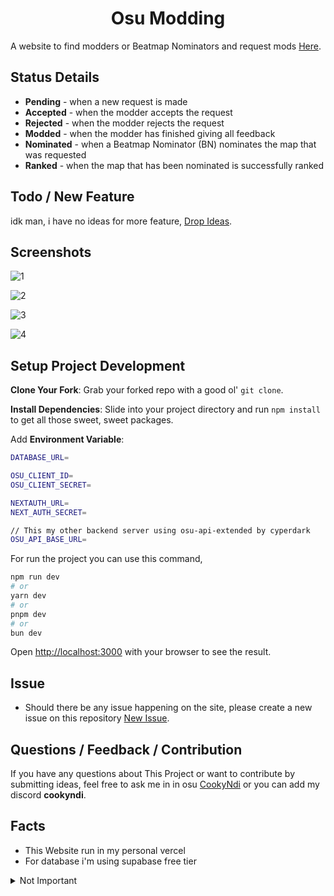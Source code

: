 <h1 align="center">Osu Modding</h1>

A website to find modders or Beatmap Nominators and request mods [Here](https://osu-mod.vercel.app/).

## Status Details
- **Pending** - when a new request is made
- **Accepted** - when the modder accepts the request
- **Rejected** - when the modder rejects the request
- **Modded** - when the modder has finished giving all feedback
- **Nominated** - when a Beatmap Nominator (BN) nominates the map that was requested
- **Ranked** - when the map that has been nominated is successfully ranked

## Todo / New Feature 
idk man, i have no ideas for more feature, [Drop Ideas](https://github.com/CookyNdi/osu-mod#questions--feedback--contribution).

## Screenshots
![1](https://i.imgur.com/8h3ugGl.png)

![2](https://i.imgur.com/Oc8gNir.png)

![3](https://i.imgur.com/7hZJnsY.png)

![4](https://i.imgur.com/RPhZhrv.png)

## Setup Project Development

**Clone Your Fork**: Grab your forked repo with a good ol' `git clone`.

**Install Dependencies**: Slide into your project directory and run `npm install` to get all those sweet, sweet packages.

Add **Environment Variable**:

```bash
DATABASE_URL=

OSU_CLIENT_ID=
OSU_CLIENT_SECRET=

NEXTAUTH_URL=
NEXT_AUTH_SECRET=

// This my other backend server using osu-api-extended by cyperdark
OSU_API_BASE_URL=

```

For run the project you can use this command,

```bash
npm run dev
# or
yarn dev
# or
pnpm dev
# or
bun dev
```

Open [http://localhost:3000](http://localhost:3000) with your browser to see the result.

## Issue

- Should there be any issue happening on the site, please create a new issue on this repository [New Issue](https://github.com/CookyNdi/osu-mod/issues/new).

## Questions / Feedback / Contribution

If you have any questions about This Project or want to contribute by submitting ideas, feel free to ask me in in osu [CookyNdi](https://osu.ppy.sh/users/16983379) or you can add my discord **cookyndi**.

## Facts
- This Website run in my personal vercel
- For database i'm using supabase free tier

<details>
  <summary>Not Important</summary>
  
![1](https://i.imgur.com/YypA6Sy.png)
![2](https://i.imgur.com/Bky2LJm.png)
![3](https://i.imgur.com/tLOUB4W.png)
</details>
